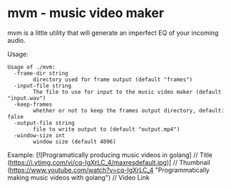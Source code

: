 # mvm - music video maker
mvm is a little utility that will generate an imperfect EQ of your incoming audio.

Usage:
```
Usage of ./mvm:
  -frame-dir string
        directory used for frame output (default "frames")
  -input-file string
        The file to use for input to the music video maker (default "input.wav")
  -keep-frames
        whether or not to keep the frames output directory, default: false
  -output-file string
        file to write output to (default "output.mp4")
  -window-size int
        window size (default 4096)
```

Example: 
[![Programatically producing music videos in golang]          // Title
(https://i.ytimg.com/vi/cq-IgXrLC_4/maxresdefault.jpg)] // Thumbnail
(https://www.youtube.com/watch?v=cq-IgXrLC_4 "Programmatically making music videos with golang")    // Video Link
